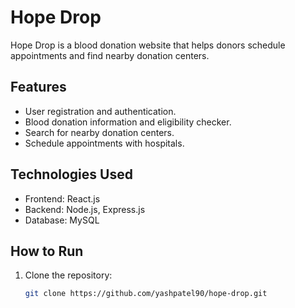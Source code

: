 # Hope Drop

Hope Drop is a blood donation website that helps donors schedule appointments and find nearby donation centers.

## Features
- User registration and authentication.
- Blood donation information and eligibility checker.
- Search for nearby donation centers.
- Schedule appointments with hospitals.

## Technologies Used
- Frontend: React.js
- Backend: Node.js, Express.js
- Database: MySQL

## How to Run
1. Clone the repository:
   ```bash
   git clone https://github.com/yashpatel90/hope-drop.git